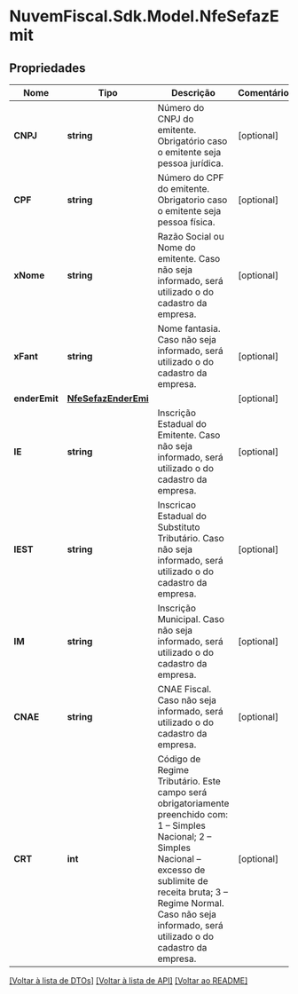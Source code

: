 # NuvemFiscal.Sdk.Model.NfeSefazEmit

## Propriedades

Nome | Tipo | Descrição | Comentários
------------ | ------------- | ------------- | -------------
**CNPJ** | **string** | Número do CNPJ do emitente.  Obrigatório caso o emitente seja pessoa jurídica. | [optional] 
**CPF** | **string** | Número do CPF do emitente.  Obrigatorio caso o emitente seja pessoa física. | [optional] 
**xNome** | **string** | Razão Social ou Nome do emitente.  Caso não seja informado, será utilizado o do cadastro da empresa. | [optional] 
**xFant** | **string** | Nome fantasia.  Caso não seja informado, será utilizado o do cadastro da empresa. | [optional] 
**enderEmit** | [**NfeSefazEnderEmi**](NfeSefazEnderEmi.md) |  | [optional] 
**IE** | **string** | Inscrição Estadual do Emitente.  Caso não seja informado, será utilizado o do cadastro da empresa. | [optional] 
**IEST** | **string** | Inscricao Estadual do Substituto Tributário.  Caso não seja informado, será utilizado o do cadastro da empresa. | [optional] 
**IM** | **string** | Inscrição Municipal.  Caso não seja informado, será utilizado o do cadastro da empresa. | [optional] 
**CNAE** | **string** | CNAE Fiscal.  Caso não seja informado, será utilizado o do cadastro da empresa. | [optional] 
**CRT** | **int** | Código de Regime Tributário.   Este campo será obrigatoriamente preenchido com:  1 – Simples Nacional;  2 – Simples Nacional – excesso de sublimite de receita bruta;  3 – Regime Normal.  Caso não seja informado, será utilizado o do cadastro da empresa. | [optional] 

[[Voltar à lista de DTOs]](../README.md#documentation-for-models) [[Voltar à lista de API]](../README.md#documentation-for-api-endpoints) [[Voltar ao README]](../README.md)

